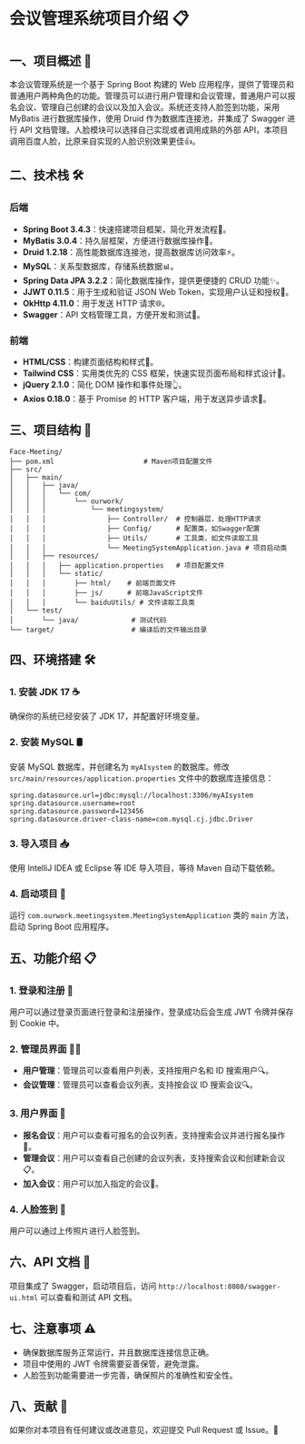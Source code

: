 # 会议管理系统项目介绍 📋

## 一、项目概述 🌟
本会议管理系统是一个基于 Spring Boot 构建的 Web 应用程序，提供了管理员和普通用户两种角色的功能。管理员可以进行用户管理和会议管理，普通用户可以报名会议、管理自己创建的会议以及加入会议。系统还支持人脸签到功能，采用 MyBatis 进行数据库操作，使用 Druid 作为数据库连接池，并集成了 Swagger 进行 API 文档管理。人脸模块可以选择自己实现或者调用成熟的外部 API，本项目调用百度人脸，比原来自实现的人脸识别效果更佳👍。

## 二、技术栈 🛠️

### 后端
- **Spring Boot 3.4.3**：快速搭建项目框架，简化开发流程🚀。
- **MyBatis 3.0.4**：持久层框架，方便进行数据库操作💾。
- **Druid 1.2.18**：高性能数据库连接池，提高数据库访问效率⚡。
- **MySQL**：关系型数据库，存储系统数据📊。
- **Spring Data JPA 3.2.2**：简化数据库操作，提供更便捷的 CRUD 功能✨。
- **JJWT 0.11.5**：用于生成和验证 JSON Web Token，实现用户认证和授权🔐。
- **OkHttp 4.11.0**：用于发送 HTTP 请求🌐。
- **Swagger**：API 文档管理工具，方便开发和测试🧪。

### 前端
- **HTML/CSS**：构建页面结构和样式🎨。
- **Tailwind CSS**：实用类优先的 CSS 框架，快速实现页面布局和样式设计🌈。
- **jQuery 2.1.0**：简化 DOM 操作和事件处理👆。
- **Axios 0.18.0**：基于 Promise 的 HTTP 客户端，用于发送异步请求🚀。

## 三、项目结构 📁
```plaintext
Face-Meeting/
├── pom.xml                      # Maven项目配置文件
├── src/
│   ├── main/
│   │   ├── java/
│   │   │   └── com/
│   │   │       └── ourwork/
│   │   │           └── meetingsystem/
│   │   │               ├── Controller/  # 控制器层，处理HTTP请求
│   │   │               ├── Config/      # 配置类，如Swagger配置
│   │   │               ├── Utils/       # 工具类，如文件读取工具
│   │   │               └── MeetingSystemApplication.java # 项目启动类
│   │   ├── resources/
│   │   │   ├── application.properties   # 项目配置文件
│   │   │   └── static/
│   │   │       ├── html/    # 前端页面文件
│   │   │       ├── js/      # 前端JavaScript文件
│   │   │       └── baiduUtils/ # 文件读取工具类
│   └── test/
│       └── java/             # 测试代码
└── target/                   # 编译后的文件输出目录
```

## 四、环境搭建 🛠️

### 1. 安装 JDK 17 ☕
确保你的系统已经安装了 JDK 17，并配置好环境变量。

### 2. 安装 MySQL 🛢️
安装 MySQL 数据库，并创建名为 `myAIsystem` 的数据库。修改 `src/main/resources/application.properties` 文件中的数据库连接信息：
```properties
spring.datasource.url=jdbc:mysql://localhost:3306/myAIsystem
spring.datasource.username=root
spring.datasource.password=123456
spring.datasource.driver-class-name=com.mysql.cj.jdbc.Driver
```

### 3. 导入项目 📥
使用 IntelliJ IDEA 或 Eclipse 等 IDE 导入项目，等待 Maven 自动下载依赖。

### 4. 启动项目 🚀
运行 `com.ourwork.meetingsystem.MeetingSystemApplication` 类的 `main` 方法，启动 Spring Boot 应用程序。

## 五、功能介绍 📋

### 1. 登录和注册 🔑
用户可以通过登录页面进行登录和注册操作，登录成功后会生成 JWT 令牌并保存到 Cookie 中。

### 2. 管理员界面 👨‍💼
- **用户管理**：管理员可以查看用户列表，支持按用户名和 ID 搜索用户🔍。
- **会议管理**：管理员可以查看会议列表，支持按会议 ID 搜索会议🔍。

### 3. 用户界面 👤
- **报名会议**：用户可以查看可报名的会议列表，支持搜索会议并进行报名操作📝。
- **管理会议**：用户可以查看自己创建的会议列表，支持搜索会议和创建新会议📋。
- **加入会议**：用户可以加入指定的会议🎉。

### 4. 人脸签到 📸
用户可以通过上传照片进行人脸签到。

## 六、API 文档 📄
项目集成了 Swagger，启动项目后，访问 `http://localhost:8080/swagger-ui.html` 可以查看和测试 API 文档。

## 七、注意事项 ⚠️
- 确保数据库服务正常运行，并且数据库连接信息正确。
- 项目中使用的 JWT 令牌需要妥善保管，避免泄露。
- 人脸签到功能需要进一步完善，确保照片的准确性和安全性。

## 八、贡献 🤝
如果你对本项目有任何建议或改进意见，欢迎提交 Pull Request 或 Issue。👏
